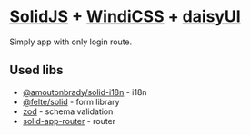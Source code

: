# [SolidJS](https://www.solidjs.com/) + [WindiCSS](https://windicss.org/) + [daisyUI](https://daisyui.com/)

Simply app with only login route.

## Used libs

- [@amoutonbrady/solid-i18n](https://github.com/amoutonbrady/solid-i18n) - i18n
- [@felte/solid](https://felte.dev/) - form library
- [zod](https://github.com/colinhacks/zod) - schema validation
- [solid-app-router](https://github.com/solidjs/solid-app-router) - router
